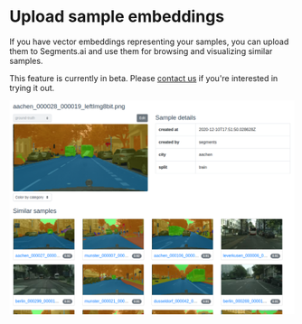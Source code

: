 # Upload sample embeddings

If you have vector embeddings representing your samples, you can upload them to Segments.ai and use them for browsing and visualizing similar samples.

This feature is currently in beta. Please [contact us](https://segments.ai/contact) if you're interested in trying it out.



![Browse similar samples based on the vector similarity between their embeddings.](<../.gitbook/assets/image (23) (1) (1).png>)
